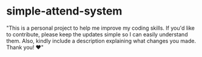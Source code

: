 # simple-attend-system

"This is a personal project to help me improve my coding skills. If you'd like to contribute, please keep the updates simple so I can easily understand them. Also, kindly include a description explaining what changes you made. Thank you! ❤️"


